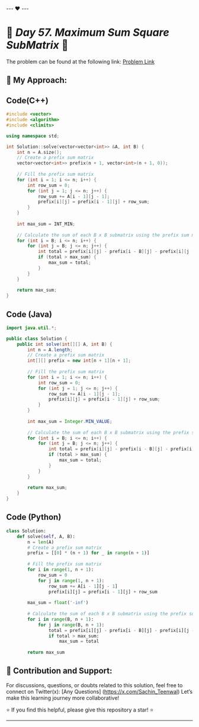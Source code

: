 --- ❤️ ---

# 🚀 _Day 57. Maximum Sum Square SubMatrix_ 🧠


The problem can be found at the following link: [Problem Link](https://www.interviewbit.com/problems/maximum-sum-square-submatrix/)

## 🎯 **My Approach:**


## Code(C++)
```cpp
#include <vector>
#include <algorithm>
#include <climits>

using namespace std;

int Solution::solve(vector<vector<int>> &A, int B) {
    int n = A.size();
    // Create a prefix sum matrix
    vector<vector<int>> prefix(n + 1, vector<int>(n + 1, 0));
    
    // Fill the prefix sum matrix
    for (int i = 1; i <= n; i++) {
        int row_sum = 0;
        for (int j = 1; j <= n; j++) {
            row_sum += A[i - 1][j - 1];
            prefix[i][j] = prefix[i - 1][j] + row_sum;
        }
    }
    
    int max_sum = INT_MIN;
    
    // Calculate the sum of each B x B submatrix using the prefix sum matrix
    for (int i = B; i <= n; i++) {
        for (int j = B; j <= n; j++) {
            int total = prefix[i][j] - prefix[i - B][j] - prefix[i][j - B] + prefix[i - B][j - B];
            if (total > max_sum) {
                max_sum = total;
            }
        }
    }
    
    return max_sum;
}
```

## Code (Java)

```java
import java.util.*;

public class Solution {
    public int solve(int[][] A, int B) {
        int n = A.length;
        // Create a prefix sum matrix
        int[][] prefix = new int[n + 1][n + 1];
        
        // Fill the prefix sum matrix
        for (int i = 1; i <= n; i++) {
            int row_sum = 0;
            for (int j = 1; j <= n; j++) {
                row_sum += A[i - 1][j - 1];
                prefix[i][j] = prefix[i - 1][j] + row_sum;
            }
        }
        
        int max_sum = Integer.MIN_VALUE;
        
        // Calculate the sum of each B x B submatrix using the prefix sum matrix
        for (int i = B; i <= n; i++) {
            for (int j = B; j <= n; j++) {
                int total = prefix[i][j] - prefix[i - B][j] - prefix[i][j - B] + prefix[i - B][j - B];
                if (total > max_sum) {
                    max_sum = total;
                }
            }
        }
        
        return max_sum;
    }
}
```

## Code (Python)

```python
class Solution:
    def solve(self, A, B):
        n = len(A)
        # Create a prefix sum matrix
        prefix = [[0] * (n + 1) for _ in range(n + 1)]
        
        # Fill the prefix sum matrix
        for i in range(1, n + 1):
            row_sum = 0
            for j in range(1, n + 1):
                row_sum += A[i - 1][j - 1]
                prefix[i][j] = prefix[i - 1][j] + row_sum
        
        max_sum = float('-inf')
        
        # Calculate the sum of each B x B submatrix using the prefix sum matrix
        for i in range(B, n + 1):
            for j in range(B, n + 1):
                total = prefix[i][j] - prefix[i - B][j] - prefix[i][j - B] + prefix[i - B][j - B]
                if total > max_sum:
                    max_sum = total
        
        return max_sum
```



## 🎯 **Contribution and Support:**

For discussions, questions, or doubts related to this solution, feel free to connect on Twitter(x): [Any Questions] (https://x.com/Sachin_Teenwal) Let’s make this learning journey more collaborative!

⭐ If you find this helpful, please give this repository a star! ⭐

---
